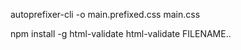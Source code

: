 

autoprefixer-cli -o main.prefixed.css main.css



npm install -g html-validate
html-validate FILENAME..
